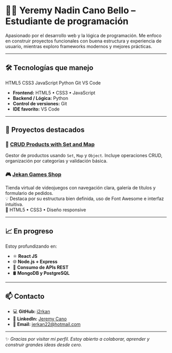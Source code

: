 # 👨‍💻 Yeremy Nadin Cano Bello – Estudiante de programación

Apasionado por el desarrollo web y la lógica de programación. Me enfoco en construir proyectos funcionales con buena estructura y experiencia de usuario, mientras exploro frameworks modernos y mejores prácticas.

---

## 🛠️ Tecnologías que manejo
HTML5 CSS3 JavaScript Python Git VS Code

- **Frontend:** HTML5 • CSS3 • JavaScript  
- **Backend / Lógica:** Python  
- **Control de versiones:** Git  
- **IDE favorito:** VS Code  

---

## 🚀 Proyectos destacados

### 🛒 [CRUD Products with Set and Map](https://github.com/j2rkan/CRUD-Set-Map)  
Gestor de productos usando `Set`, `Map` y `Object`. Incluye operaciones CRUD, organización por categorías y validación básica.

### 🎮 [Jekan Games Shop](https://github.com/j2rkan/Jekan-Games-Shop)  
Tienda virtual de videojuegos con navegación clara, galería de títulos y formulario de pedidos.  
💡 Destaca por su estructura bien definida, uso de Font Awesome e interfaz intuitiva.  
🧩 HTML5 • CSS3 • Diseño responsive

---

## 📈 En progreso

Estoy profundizando en:

- ⚛️ **React JS**  
- 🌐 **Node.js + Express**  
- 🧪 **Consumo de APIs REST**  
- 🛢️ **MongoDB y PostgreSQL**  

---

## 📫 Contacto

- 💻 **GitHub:** [j2rkan](https://github.com/j2rkan)  
- 💼 **LinkedIn:** [Jeremy Cano](https://www.linkedin.com/in/jeremy-cano-327340312/)  
- 📧 **Email:** [jerkan22@hotmail.com](mailto:jerkan22@hotmail.com)

---

✨ *Gracias por visitar mi perfil. Estoy abierto a colaborar, aprender y construir grandes ideas desde cero.*
